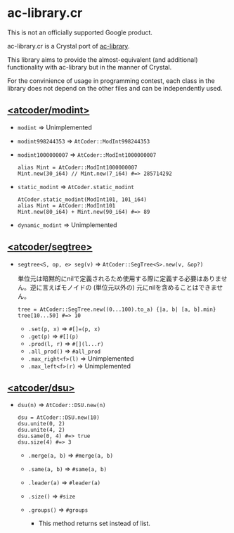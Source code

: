 # ac-library.cr

This is not an officially supported Google product.

ac-library.cr is a Crystal port of [ac-library](https://github.com/atcoder/ac-library).

This library aims to provide the almost-equivalent (and additional) functionality with ac-library but in the manner of Crystal.

For the convinience of usage in programming contest, each class in the library does not depend on the other files and can be independently used.

## [<atcoder/modint>](https://atcoder.github.io/ac-library/document_en/modint.html)

* `modint` => Unimplemented
* `modint998244353` => `AtCoder::ModInt998244353`
* `modint1000000007` => `AtCoder::ModInt1000000007`

  ```cr
  alias Mint = AtCoder::ModInt1000000007
  Mint.new(30_i64) // Mint.new(7_i64) #=> 285714292
  ```

* `static_modint` => `AtCoder.static_modint`

  ```cr
  AtCoder.static_modint(ModInt101, 101_i64)
  alias Mint = AtCoder::ModInt101
  Mint.new(80_i64) + Mint.new(90_i64) #=> 89
  ```

* `dynamic_modint` => Unimplemented

## [<atcoder/segtree>](https://atcoder.github.io/ac-library/document_en/segtree.html)

* `segtree<S, op, e> seg(v)` => `AtCoder::SegTree<S>.new(v, &op?)`

  単位元は暗黙的にnilで定義されるため使用する際に定義する必要はありません。逆に言えばモノイドの (単位元以外の) 元にnilを含めることはできません。

  ```cr
  tree = AtCoder::SegTree.new((0...100).to_a) {|a, b| [a, b].min}
  tree[10...50] #=> 10
  ```

  * `.set(p, x)` => `#[]=(p, x)`
  * `.get(p)` => `#[](p)`
  * `.prod(l, r)` => `#[](l...r)`
  * `.all_prod()` => `#all_prod`
  * `.max_right<f>(l)` => Unimplemented
  * `.max_left<f>(r)` => Unimplemented

## [<atcoder/dsu>](https://atcoder.github.io/ac-library/document_en/dsu.html)

* `dsu(n)` => `AtCoder::DSU.new(n)`

  ```cr
  dsu = AtCoder::DSU.new(10)
  dsu.unite(0, 2)
  dsu.unite(4, 2)
  dsu.same(0, 4) #=> true
  dsu.size(4) #=> 3
  ```

  * `.merge(a, b)` => `#merge(a, b)`
  * `.same(a, b)` => `#same(a, b)`
  * `.leader(a)` => `#leader(a)`
  * `.size()` => `#size`
  * `.groups()` => `#groups`

    * This method returns set instead of list.
